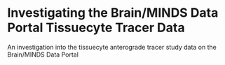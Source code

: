 # Investigating the Brain/MINDS Data Portal Tissuecyte Tracer Data 

An investigation into the tissuecyte anterograde tracer study data on the Brain/MINDS Data Portal
